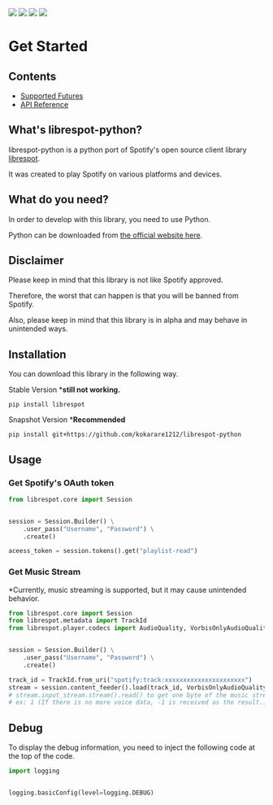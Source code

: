 ![](https://img.shields.io/github/license/kokarare1212/librespot-python.svg)
![](https://img.shields.io/github/stars/kokarare1212/librespot-python.svg)
![](https://img.shields.io/github/forks/kokarare1212/librespot-python.svg)
[![](https://deepsource.io/gh/kokarare1212/librespot-python.svg/?label=active+issues&show_trend=true)](https://deepsource.io/gh/kokarare1212/librespot-python/?ref=repository-badge)
# Get Started
## Contents
* [Supported Futures](supported.md)
* [API Reference](api.md)
## What's librespot-python?

librespot-python is a python port of Spotify's open source client library [librespot](https://github.com/librespot-org/librespot).  

It was created to play Spotify on various platforms and devices.

## What do you need?

In order to develop with this library, you need to use Python.  

Python can be downloaded from [the official website here](https://python.org/).

## Disclaimer

Please keep in mind that this library is not like Spotify approved.  

Therefore, the worst that can happen is that you will be banned from Spotify.  

Also, please keep in mind that this library is in alpha and may behave in unintended ways.

## Installation

You can download this library in the following way.  

Stable Version ***still not working.**

```commandline
pip install librespot
```

Snapshot Version ***Recommended**

```commandline
pip install git+https://github.com/kokarare1212/librespot-python
```

## Usage

### Get Spotify's OAuth token

```python
from librespot.core import Session


session = Session.Builder() \
    .user_pass("Username", "Password") \
    .create()

aceess_token = session.tokens().get("playlist-read")
```

### Get Music Stream

*Currently, music streaming is supported, but it may cause unintended behavior.

```python
from librespot.core import Session
from librespot.metadata import TrackId
from librespot.player.codecs import AudioQuality, VorbisOnlyAudioQuality


session = Session.Builder() \
    .user_pass("Username", "Password") \
    .create()

track_id = TrackId.from_uri("spotify:track:xxxxxxxxxxxxxxxxxxxxxx")
stream = session.content_feeder().load(track_id, VorbisOnlyAudioQuality(AudioQuality.AudioQuality.VERY_HIGH), False, None)
# stream.input_stream.stream().read() to get one byte of the music stream.
# ex: 1 (If there is no more voice data, -1 is received as the result.)
```

## Debug

To display the debug information, you need to inject the following code at the top of the code.

```python
import logging


logging.basicConfig(level=logging.DEBUG)
```